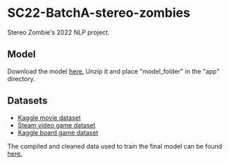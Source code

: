 # SC22-BatchA-stereo-zombies

Stereo Zombie's 2022 NLP project.

## Model

Download the model [here.](https://drive.google.com/file/d/1b8fmkjnAvshMNdqEn0usP0ZB021c0Sf-/view?usp=sharing) Unzip it and place "model_folder" in the "app" directory.

## Datasets

- [Kaggle movie dataset](https://www.kaggle.com/datasets/vivek61/imdb-movie-descriptions)
- [Steam video game dataset](https://github.com/CraigKelly/steam-data)
- [Kaggle board game dataset](https://www.kaggle.com/datasets/mrpantherson/board-game-data?resource=download)

The compiled and cleaned data used to train the final model can be found [here.](https://raw.githubusercontent.com/Dmrgn/NLP-Data/main/data.txt)
